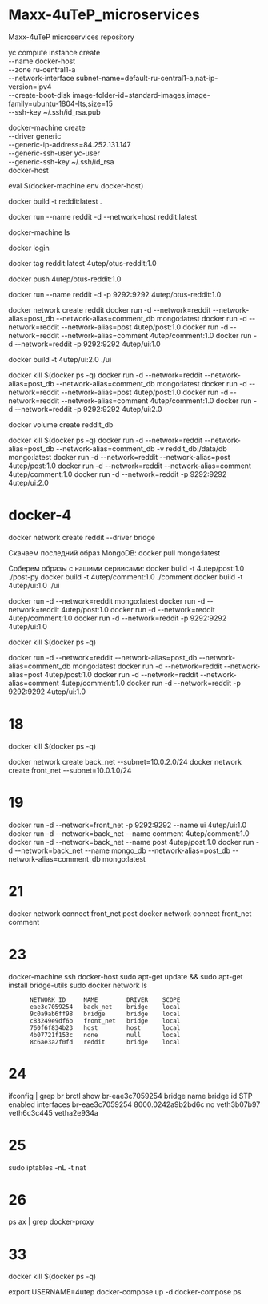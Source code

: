 # Maxx-4uTeP_microservices
Maxx-4uTeP microservices repository

yc compute instance create \
  --name docker-host \
  --zone ru-central1-a \
  --network-interface subnet-name=default-ru-central1-a,nat-ip-version=ipv4 \
  --create-boot-disk image-folder-id=standard-images,image-family=ubuntu-1804-lts,size=15 \
  --ssh-key ~/.ssh/id_rsa.pub
	
docker-machine create \
  --driver generic \
  --generic-ip-address=84.252.131.147 \
  --generic-ssh-user yc-user \
  --generic-ssh-key ~/.ssh/id_rsa \
  docker-host
  
eval $(docker-machine env docker-host)


docker build -t reddit:latest .

docker run --name reddit -d --network=host reddit:latest

docker-machine ls

docker login

docker tag reddit:latest 4utep/otus-reddit:1.0

docker push 4utep/otus-reddit:1.0

docker run --name reddit -d -p 9292:9292 4utep/otus-reddit:1.0



docker network create reddit
docker run -d --network=reddit --network-alias=post_db --network-alias=comment_db mongo:latest
docker run -d --network=reddit --network-alias=post 4utep/post:1.0
docker run -d --network=reddit --network-alias=comment 4utep/comment:1.0
docker run -d --network=reddit -p 9292:9292 4utep/ui:1.0

docker build -t 4utep/ui:2.0 ./ui

docker kill $(docker ps -q)
docker run -d --network=reddit --network-alias=post_db --network-alias=comment_db mongo:latest
docker run -d --network=reddit --network-alias=post 4utep/post:1.0
docker run -d --network=reddit --network-alias=comment 4utep/comment:1.0
docker run -d --network=reddit -p 9292:9292 4utep/ui:2.0


docker volume create reddit_db


docker kill $(docker ps -q)
docker run -d --network=reddit --network-alias=post_db --network-alias=comment_db -v reddit_db:/data/db mongo:latest
docker run -d --network=reddit --network-alias=post 4utep/post:1.0
docker run -d --network=reddit --network-alias=comment 4utep/comment:1.0
docker run -d --network=reddit -p 9292:9292 4utep/ui:2.0


# docker-4

docker network create reddit --driver bridge

Скачаем последний образ MongoDB:
docker pull mongo:latest

Соберем образы с нашими сервисами:
docker build -t 4utep/post:1.0 ./post-py 
docker build -t 4utep/comment:1.0 ./comment 
docker build -t 4utep/ui:1.0 ./ui


docker run -d --network=reddit mongo:latest
docker run -d --network=reddit 4utep/post:1.0
docker run -d --network=reddit 4utep/comment:1.0
docker run -d --network=reddit -p 9292:9292 4utep/ui:1.0

docker kill $(docker ps -q)

docker run -d --network=reddit --network-alias=post_db --network-alias=comment_db mongo:latest
docker run -d --network=reddit --network-alias=post 4utep/post:1.0
docker run -d --network=reddit --network-alias=comment 4utep/comment:1.0
docker run -d --network=reddit -p 9292:9292 4utep/ui:1.0

# 18

docker kill $(docker ps -q)

docker network create back_net --subnet=10.0.2.0/24
docker network create front_net --subnet=10.0.1.0/24

# 19

docker run -d --network=front_net -p 9292:9292 --name ui 4utep/ui:1.0 
docker run -d --network=back_net --name comment 4utep/comment:1.0
docker run -d --network=back_net --name post 4utep/post:1.0
docker run -d --network=back_net --name mongo_db --network-alias=post_db --network-alias=comment_db mongo:latest

# 21

docker network connect front_net post
docker network connect front_net comment

# 23
docker-machine ssh docker-host
sudo apt-get update && sudo apt-get install bridge-utils
sudo docker network ls

          NETWORK ID     NAME        DRIVER    SCOPE
          eae3c7059254   back_net    bridge    local
          9c0a9ab6ff98   bridge      bridge    local
          c83249e9df6b   front_net   bridge    local
          760f6f834b23   host        host      local
          4b07721f153c   none        null      local
          8c6ae3a2f0fd   reddit      bridge    local

# 24

ifconfig | grep br
brctl show br-eae3c7059254
              bridge name     bridge id               STP enabled     interfaces
              br-eae3c7059254         8000.0242a9b2bd6c       no              veth3b07b97
                                                                      veth6c3c445
                                                                      vetha2e934a
# 25

sudo iptables -nL -t nat

# 26
ps ax | grep docker-proxy

# 33
docker kill $(docker ps -q)

export USERNAME=4utep
docker-compose up -d
docker-compose ps









